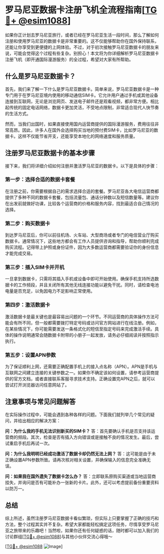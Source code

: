 # 罗马尼亚数据卡注册飞机全流程指南[[TG💪+ @esim1088](https://t.me/s/esim1088)]

如果你正计划去罗马尼亚旅行，或者已经在罗马尼亚生活一段时间，那么了解如何注册和使用罗马尼亚的数据卡是非常重要的。这不仅能够帮助你在国外保持联系，还能让你享受到更便捷的上网体验。不过，对于初次接触罗马尼亚数据卡的朋友来说，可能会觉得这个过程有些复杂。别担心！本文将为你详细解析罗马尼亚数据卡注册飞机（即开通国际漫游服务）的全过程，希望对大家有所帮助。

## 什么是罗马尼亚数据卡？

首先，我们来了解一下什么是罗马尼亚数据卡。简单来说，罗马尼亚数据卡是一种专门用于在罗马尼亚境内使用的移动通信SIM卡。它允许用户通过手机或其他设备连接到互联网，无论是浏览网页、发送电子邮件还是观看视频，都非常方便。相比起传统的固定电话网络，数据卡更加灵活，不受地点限制，非常适合现代人快节奏的生活方式。

然而，当我们出国时，如果直接使用国内运营商提供的国际漫游服务，费用往往非常高昂。因此，许多人在国外会选择购买当地的预付费SIM卡，比如罗马尼亚的数据卡。这样不仅能节省开支，还能享受本地化的网络速度和服务质量。

## 注册罗马尼亚数据卡的基本步骤

接下来，我们将详细介绍如何注册并激活罗马尼亚的数据卡。以下是具体的步骤：

### 第一步：选择合适的数据卡套餐

在注册之前，你需要根据自己的需求选择合适的套餐。罗马尼亚各大电信运营商都提供了多种不同的数据卡套餐，包括流量包、通话分钟数以及短信数量等。建议你在出发前就做好功课，比较各个运营商的价格和服务内容，找到最适合自己情况的选择。

### 第二步：购买数据卡

到达罗马尼亚后，你可以前往机场、火车站、大型商场或者专门的电信营业厅购买数据卡。通常情况下，这些地方都会有工作人员提供咨询和指导，帮助你顺利完成购买流程。记得带上护照或身份证件，因为大多数运营商都需要验证你的身份信息才能完成交易。

### 第三步：插入SIM卡并开机

一旦拿到数据卡，只需将其插入手机或设备中即可开始使用。确保手机支持所选数据卡的工作频段，并且关闭所有其他无线连接功能以避免干扰。同时，请检查电池电量是否充足，以免因电力不足影响正常使用。

### 第四步：激活数据卡

激活数据卡是最关键也是最容易出问题的一个环节。不同运营商的具体操作方法可能会有所不同，但一般都需要拨打特定号码或访问官方网站进行在线注册。例如，在某些情况下，你可能需要发送一条格式化的短信至指定号码来完成激活手续。具体的操作说明通常会随数据卡附带的小册子一起发放，请务必仔细阅读并按照指示执行。

### 第五步：设置APN参数

为了保证顺利上网，还需要正确配置手机上的接入点名称（APN）。APN是手机与互联网之间建立连接的关键参数之一。如果你不确定该如何设置，请参考运营商提供的官方文档，或者直接联系客服寻求技术支持。正确设置完APN之后，就可以尝试打开浏览器访问任意网站了。

## 注意事项与常见问题解答

在实际操作过程中，可能会遇到各种各样的问题。下面我们就列举几个常见的疑问，并给出相应的解决方案：

**问：为什么我的手机无法识别新买的SIM卡？**
答：首先要确认手机是否支持该运营商的频段。其次，检查是否有插入方向错误或是接触不良的情况发生。最后，尝试重启手机后再试一次。

**问：为什么我明明已经成功激活了数据卡却仍然无法上网？**
答：这可能是由于未正确设置APN参数所致。请再次核对相关设置，并确保输入的信息完全准确无误。

**问：如果我在国外遗失了数据卡怎么办？**
答：立即联系原购买渠道或当地运营商挂失，并询问是否有可能补办一张新的卡片。此外，还可以考虑提前备份重要资料以防万一。

## 总结

综上所述，虽然注册罗马尼亚数据卡看似繁琐，但实际上只要掌握了正确的技巧和方法，整个过程其实并不复杂。希望大家都能轻松搞定这项任务，尽情享受罗马尼亚之旅带来的乐趣吧！当然啦，如果你还有任何疑惑的话，随时都可以加入我们的讨论群组[[TG💪+ @esim1088](https://t.me/s/esim1088)]与其他小伙伴交流心得哦～

[[TG💪+ @esim1088](https://t.me/s/esim1088) ![Image](https://i.postimg.cc/4NQfJmqS/Snipaste-2025-05-13-00-14-12.png)]